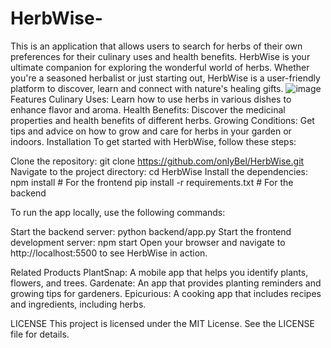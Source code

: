 # HerbWise-
This is an application that allows users to search for herbs of their own preferences for their culinary uses and health benefits.
HerbWise is your ultimate companion for exploring the wonderful world of herbs.
Whether you're a seasoned herbalist or just starting out, HerbWise is a user-friendly platform to discover, learn and connect with nature's healing gifts.
![image](https://github.com/user-attachments/assets/e8539328-888c-40ab-adb0-935f9564c2d2)
Features
Culinary Uses: Learn how to use herbs in various dishes to enhance flavor and aroma.
Health Benefits: Discover the medicinal properties and health benefits of different herbs.
Growing Conditions: Get tips and advice on how to grow and care for herbs in your garden or indoors.
Installation
To get started with HerbWise, follow these steps:

Clone the repository:
git clone https://github.com/onlyBel/HerbWise.git
Navigate to the project directory:
cd HerbWise
Install the dependencies:
npm install    # For the frontend
pip install -r requirements.txt    # For the backend

To run the app locally, use the following commands:

Start the backend server:
python backend/app.py
Start the frontend development server:
npm start
Open your browser and navigate to http://localhost:5500 to see HerbWise in action.


Related Products
PlantSnap: A mobile app that helps you identify plants, flowers, and trees.
Gardenate: An app that provides planting reminders and growing tips for gardeners.
Epicurious: A cooking app that includes recipes and ingredients, including herbs.

LICENSE
This project is licensed under the MIT License. See the LICENSE file for details.
